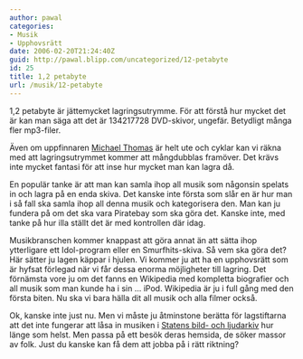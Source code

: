 ```yaml
---
author: pawal
categories:
- Musik
- Upphovsrätt
date: 2006-02-20T21:24:40Z
guid: http://pawal.blipp.com/uncategorized/12-petabyte
id: 25
title: 1,2 petabyte
url: /musik/12-petabyte
---
```


1,2 petabyte är jättemycket lagringsutrymme. För att förstå hur mycket det är kan man säga att det är 134217728 DVD-skivor, ungefär. Betydligt många fler mp3-filer.

Även om uppfinnaren <a href="http://www.p2pnet.net/story/7929">Michael Thomas</a> är helt ute och cyklar kan vi räkna med att lagringsutrymmet kommer att mångdubblas framöver. Det krävs inte mycket fantasi för att inse hur mycket man kan lagra då.

En populär tanke är att man kan samla ihop all musik som någonsin spelats in och lagra på en enda skiva. Det kanske inte första som slår en är hur man i så fall ska samla ihop all denna musik och kategorisera den. Man kan ju fundera på om det ska vara Piratebay som ska göra det. Kanske inte, med tanke på hur illa ställt det är med kontrollen där idag.

Musikbranschen kommer knappast att göra annat än att sätta ihop ytterligare ett Idol-program eller en Smurfhits-skiva. Så vem ska göra det? Här sätter ju lagen käppar i hjulen. Vi kommer ju att ha en upphovsrätt som är hyfsat förlegad när vi får dessa enorma möjligheter till lagring. Det förnämsta vore ju om det fanns en Wikipedia med kompletta biografier och all musik som man kunde ha i sin ... iPod. Wikipedia är ju i full gång med den första biten. Nu ska vi bara hälla dit all musik och alla filmer också.

Ok, kanske inte just nu. Men vi måste ju åtminstone berätta för lagstiftarna att det inte fungerar att låsa in musiken i <a href="http://www.ljudochbildarkivet.se/">Statens bild- och ljudarkiv</a> hur länge som helst. Men passa på ett besök deras hemsida, de söker massor av folk. Just du kanske kan få dem att jobba på i rätt riktning?